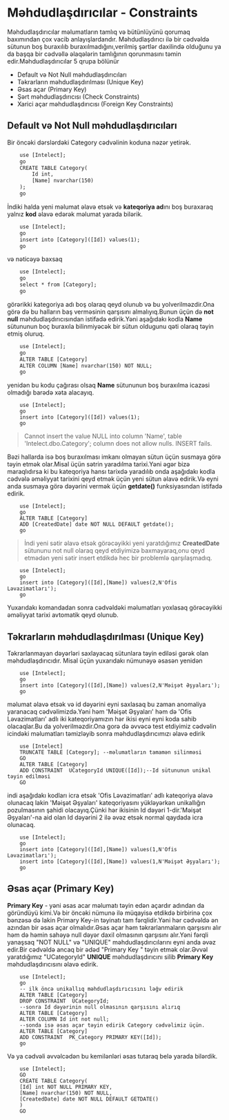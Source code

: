 # Məhdudlaşdırıcılar - Constraints

Məhdudlaşdırıcılar məlumatların tamlıq və bütünlüyünü qorumaq baxımından çox vacib anlayışlardandır. Məhdudlaşdırıcı ilə bir cədvəldə sütunun boş buraxılıb buraxılmadığını,verilmiş şərtlər daxilində olduğunu ya da başqa bir cədvəllə əlaqələrin tamlığının qorunmasını təmin edir.Məhdudlaşdırıcılar 5 qrupa bölünür

- Default və Not Null məhdudlaşdırıcıları
- Təkrarların məhdudlaşdırılması (Unique Key)
- Əsas açar (Primary Key)
- Şərt məhdudlaşdırıcısı (Check Constraints)
- Xarici açar məhdudlaşdırıcısı (Foreign Key Constraints)

<h2 id="notnull">Default və Not Null məhdudlaşdırıcıları</h2>
Bir öncəki dərslərdəki Category cədvəlinin koduna nəzər yetirək.

```html
    use [Intelect];
    go
    CREATE TABLE Category(
        Id int,
        [Name] nvarchar(150)
    );
    go
```

İndiki halda yeni məlumat əlavə etsək və <b>kateqoriya ad</b>ını boş buraxaraq yalnız <b>kod</b> əlavə edərək məlumat yarada bilərik.

```html
    use [Intelect];
    go
    insert into [Category]([Id]) values(1);
    go
```

və nəticəyə baxsaq 

```html
    use [Intelect];
    go
    select * from [Category];
    go
```

görərikki kategoriya adı boş olaraq qeyd olunub və bu yolverilməzdir.Ona görə də bu halların baş verməsinin qarşısını almalıyıq.Bunun üçün də <b>not null</b> məhdudlaşdırıcısından istifadə edirik.Yəni aşağıdakı kodla <b>Name</b> sütununun boç buraxıla bilinmiyəcək bir sütun oldugunu qəti olaraq təyin etmiş oluruq.

```html
    use [Intelect];
    go
    ALTER TABLE [Category] 
    ALTER COLUMN [Name] nvarchar(150) NOT NULL;
    go
```

yenidən bu kodu çağırası olsaq <b>Name</b> sütununun boş buraxılma icazəsi olmadığı barədə xəta alacayıq.

```
    use [Intelect];
    go
    insert into [Category]([Id]) values(1);
    go
```  
> Cannot insert the value NULL into column 'Name', table 'Intelect.dbo.Category'; column does not allow nulls. INSERT fails.

Bəzi hallarda isə boş buraxılması imkanı olmayan sütun üçün susmaya görə təyin etmək olar.Misal üçün sətrin yaradılma tarixi.Yəni əgər bizə maraqlıdırsa ki bu kateqoriya hansı tarixdə yaradılıb onda aşağıdakı kodla cədvələ əməliyyat tarixini qeyd etmək üçün yeni sütun əlavə edirik.Və eyni anda susmaya görə dəyərini vermək üçün **getdate()** funksiyasından istifadə edirik.

```
    use [Intelect];
    go
    ALTER TABLE [Category]
    ADD [CreatedDate] date NOT NULL DEFAULT getdate();
    go
```  
> İndi yeni sətir əlavə etsək görəcəyikki yeni yaratdığımız **CreatedDate** sütununu not null olaraq qeyd etdiyimizə baxmayaraq,onu qeyd etmədən yeni sətir insert etdikdə hec bir problemlə qarşılaşmadıq.

```
    use [Intelect];
    go
    insert into [Category]([Id],[Name]) values(2,N'Ofis Ləvazimatları');
    go
```  

Yuxarıdakı komandadan sonra cədvəldəki məlumatları yoxlasaq görəcəyikki əməliyyat tarixi avtomatik qeyd olunub.


<h2 id="uniquekey">Təkrarların məhdudlaşdırılması (Unique Key)</h2>

Təkrarlanmayan dəyərləri saxlayacaq sütunlara təyin ediləsi gərək olan məhdudlaşdırıcıdır. Misal üçün yuxarıdakı nümunəyə əsasən yenidən 

```
    use [Intelect];
    go
    insert into [Category]([Id],[Name]) values(2,N'Məişət Əşyaları');
    go
```  
məlumat əlavə etsək və id dəyərini eyni saxlasaq bu zaman anomaliya yaranacaq cədvəlimizdə.Yəni həm 'Məişət Əşyaları' həm də 'Ofis Ləvazimatları' adlı iki kateqoriyamızın hər ikisi eyni eyni koda sahib olacaqlar.Bu da yolverilməzdir.Ona gorə də əvvəcə test etdiyimiz cədvəlin icindəki məlumatları təmizləyib sonra məhdudlaşdırıcımızı əlavə edirik

```
    use [Intelect]
    TRUNCATE TABLE [Category]; --məlumatların tamamən silinməsi
    GO
    ALTER TABLE [Category]
    ADD CONSTRAINT  UCategoryId UNIQUE([Id]);--Id sütununun unikal təyin edilməsi
    GO
```  

indi aşağıdakı kodları icra etsək 'Ofis Ləvazimatları' adlı kateqoriya əlavə olunacaq lakin 'Məişət Əşyaları' kateqoriyasını yükləyərkən unikallığın pozulmasının şahidi olacayıq.Çünki hər ikisinin Id dəyəri 1-dir.'Məişət Əşyaları'-na aid olan Id dəyərini 2 ilə əvəz etsək normal qaydada icra olunacaq.

```
    use [Intelect];
    go
    insert into [Category]([Id],[Name]) values(1,N'Ofis Ləvazimatları');
    insert into [Category]([Id],[Name]) values(1,N'Məişət Əşyaları');
    go
```  

<h2 id="primarykey">Əsas açar (Primary Key)</h2>

**Primary Key** - yəni əsas acar məlumatı təyin edən açardır adından da göründüyü kimi.Və bir öncəki nümunə ilə müqayisə etdikdə birbirinə çox bənzəsə də lakin Primary Key-in təyinatı tam fərqlidir.Yəni hər cədvəldə ən azından bir əsas açar olmalıdır.Əsas açar həm təkrarlanmaların qarşısını alır həm də həmin sahəyə null dəyər daxil olmasının qarşısını alır.Yəni fərqli yanaşsaq "NOT NULL" və "UNIQUE" məhdudlaşdırıcılarını eyni anda əvəz edir.Bir cədvəldə ancaq bir ədəd "Primary Key " təyin etmək olar.Əvvəl yaratdığımız "UCategoryId" **UNIQUE** məhdudlaşdırıcını silib **Primary Key** məhdudlaşdırıcısını əlavə edirik.

```
    use [Intelect];
    go
    -- ilk öncə unikallıq məhdudlaşdırıcısını ləğv edirik
	ALTER TABLE [Category]
    DROP CONSTRAINT  UCategoryId;
    --sonra Id dəyərinin null olmasının qarşısını alırıq
    ALTER TABLE [Category]
    ALTER COLUMN Id int not null;
    --sonda isə əsas açar təyin edirik Category cədvəlimiz üçün.
    ALTER TABLE [Category]
    ADD CONSTRAINT  PK_Category PRIMARY KEY([Id]);
    go
```  


Və ya cədvəli əvvəlcədən bu kemilənləri əsas tutaraq belə yarada bilərdik.

```
    use [Intelect];
    GO
    CREATE TABLE Category(
    [Id] int NOT NULL PRIMARY KEY,
    [Name] nvarchar(150) NOT NULL,
    [CreatedDate] date NOT NULL DEFAULT GETDATE()
    )
    GO
```




<h2 id="check"></h2>


<h2 id="foreignkey"></h2>